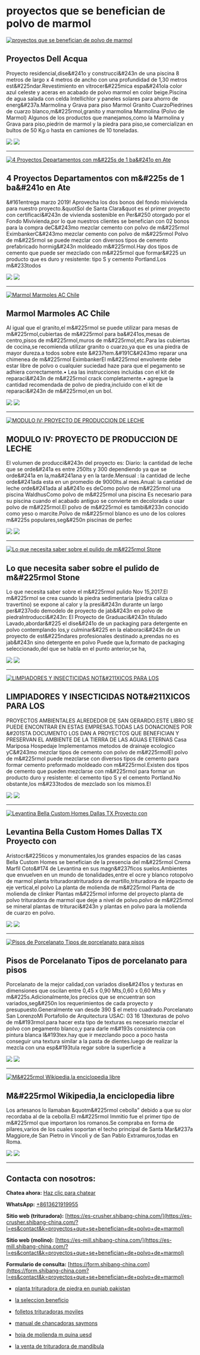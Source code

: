 # proyectos que se benefician de polvo de marmol

<a href="https://swt.shibang-china.com/?l=es&img&k=proyectos+que+se+benefician+de+polvo+de+marmol" target="_blank">![proyectos que se benefician de polvo de marmol](http://static.shibang-china.com/all-800x300/746.jpg)</a>

## Proyectos Dell Acqua
Proyecto residencial,dise&#241o y construcci&#243n de una piscina 8 metros de largo x 4 metros de ancho con una profundidad de 1,30 metros est&#225ndar.Revestimiento en vitrocer&#225mica espa&#241ola color azul celeste y aceras en acabado de polvo marmol en color beige.Piscina de agua salada con celda Intellichlor y paneles solares para ahorro de energ&#237a.Marmolina y Grava para piso Marmol Granito CuarzoPiedrines de cuarzo blanco,m&#225rmol,granito y marmolina Marmolina (Polvo de Marmol) Algunos de los productos que manejamos,como la Marmolina y Grava para piso,piedrin de marmol y la piedra para piso,se comercializan en bultos de 50 Kg.o hasta en camiones de 10 toneladas.


<a href="https://whatsapp.shibangsoft.com/WhatsApp.php" target="_blank" title="WhatsApp">![](http://static.shibang-china.com/icon/whatsapp.png)</a> <a href="https://swt.shibang-china.com/?l=es&icon&k=proyectos+que+se+benefician+de+polvo+de+marmol" target="_blank">![](http://static.shibang-china.com/icon/chat-es.png)</a>

---

<a href="https://swt.shibang-china.com/?l=es&img&k=proyectos+que+se+benefician+de+polvo+de+marmol" target="_blank">![4 Proyectos Departamentos con m&#225s de 1 ba&#241o en Ate](http://static.shibang-china.com/all-800x300/360.jpg)</a>

## 4 Proyectos Departamentos con m&#225s de 1 ba&#241o en Ate
&#161entrega marzo 2019! Aprovecha los dos bonos del fondo mivivienda para nuestro proyecto.&quotSol de Santa Clara&quot es el primer proyecto con certificaci&#243n de vivienda sostenible en Per&#250 otorgado por el Fondo Mivivienda,por lo que nuestros clientes se benefician con 02 bonos para la compra deC&#243mo mezclar cemento con polvo de m&#225rmol EximbankerC&#243mo mezclar cemento con polvo de m&#225rmol Polvo de m&#225rmol se puede mezclar con diversos tipos de cemento prefabricado hormig&#243n moldeado m&#225rmol.Hay dos tipos de cemento que puede ser mezclado con m&#225rmol que formar&#225 un producto que es duro y resistente: tipo S y cemento Portland.Los m&#233todos


<a href="https://whatsapp.shibangsoft.com/WhatsApp.php" target="_blank" title="WhatsApp">![](http://static.shibang-china.com/icon/whatsapp.png)</a> <a href="https://swt.shibang-china.com/?l=es&icon&k=proyectos+que+se+benefician+de+polvo+de+marmol" target="_blank">![](http://static.shibang-china.com/icon/chat-es.png)</a>

---

<a href="https://swt.shibang-china.com/?l=es&img&k=proyectos+que+se+benefician+de+polvo+de+marmol" target="_blank">![Marmol Marmoles AC Chile](http://static.shibang-china.com/all-800x300/64.jpg)</a>

## Marmol Marmoles AC Chile
Al igual que el granito,el m&#225rmol se puede utilizar para mesas de m&#225rmol,cubiertas de m&#225rmol para ba&#241os,mesas de centro,pisos de m&#225rmol,muros de m&#225rmol,etc.Para las cubiertas de cocina,se recomienda utilizar granito o cuarzo,ya que es una piedra de mayor dureza.a todos sobre este &#237tem.&#191C&#243mo reparar una chimenea de m&#225rmol EximbankerEl m&#225rmol envolvente debe estar libre de polvo o cualquier suciedad haze para que el pegamento se adhiera correctamente.• Lea las instrucciones incluidas con el kit de reparaci&#243n de m&#225rmol crack completamente.• agregue la cantidad recomendada de polvo de piedra,incluido con el kit de reparaci&#243n de m&#225rmol,en un bol.


<a href="https://whatsapp.shibangsoft.com/WhatsApp.php" target="_blank" title="WhatsApp">![](http://static.shibang-china.com/icon/whatsapp.png)</a> <a href="https://swt.shibang-china.com/?l=es&icon&k=proyectos+que+se+benefician+de+polvo+de+marmol" target="_blank">![](http://static.shibang-china.com/icon/chat-es.png)</a>

---

<a href="https://swt.shibang-china.com/?l=es&img&k=proyectos+que+se+benefician+de+polvo+de+marmol" target="_blank">![MODULO IV: PROYECTO DE PRODUCCION DE LECHE](http://static.shibang-china.com/all-800x300/107.jpg)</a>

## MODULO IV: PROYECTO DE PRODUCCION DE LECHE
El volumen de producci&#243n del proyecto es: Diario: la cantidad de leche que se orde&#241a es entre 250lts y 300 dependiendo ya que se orde&#241a en la,ma&#241ana y en la tarde.Mensual : la cantidad de leche orde&#241ada esta en un promedio de 9000lts.al mes.Anual: la cantidad de leche orde&#241ada al a&#241o es deComo polvo de m&#225rmol una piscina WaldhusComo polvo de m&#225rmol una piscina Es necesario para su piscina cuando el acabado antiguo se convierte en decolorada o usar polvo de m&#225rmol.El polvo de m&#225rmol es tambi&#233n conocido como yeso o marcite.Polvo de m&#225rmol blanco es uno de los colores m&#225s populares,seg&#250n piscinas de perfec


<a href="https://whatsapp.shibangsoft.com/WhatsApp.php" target="_blank" title="WhatsApp">![](http://static.shibang-china.com/icon/whatsapp.png)</a> <a href="https://swt.shibang-china.com/?l=es&icon&k=proyectos+que+se+benefician+de+polvo+de+marmol" target="_blank">![](http://static.shibang-china.com/icon/chat-es.png)</a>

---

<a href="https://swt.shibang-china.com/?l=es&img&k=proyectos+que+se+benefician+de+polvo+de+marmol" target="_blank">![Lo que necesita saber sobre el pulido de m&#225rmol Stone](http://static.shibang-china.com/all-800x300/1262.jpg)</a>

## Lo que necesita saber sobre el pulido de m&#225rmol Stone
Lo que necesita saber sobre el m&#225rmol pulido Nov 15,2017.El m&#225rmol se crea cuando la piedra sedimentaria (piedra caliza o travertino) se expone al calor y la presi&#243n durante un largo per&#237odo demodelo de proyecto de jab&#243n en polvo de piedraIntroducci&#243n: El Proyecto de Graduaci&#243n titulado Lavado,abordar&#225 el dise&#241o de un packaging para detergente en polvo contemplando los,y culminar&#225 en la elaboraci&#243n de un proyecto de est&#225ndares profesionales destinado a,prendas no es jab&#243n sino detergente en polvo Puede que la,formato de packaging seleccionado,del que se habla en el punto anterior,se ha,


<a href="https://whatsapp.shibangsoft.com/WhatsApp.php" target="_blank" title="WhatsApp">![](http://static.shibang-china.com/icon/whatsapp.png)</a> <a href="https://swt.shibang-china.com/?l=es&icon&k=proyectos+que+se+benefician+de+polvo+de+marmol" target="_blank">![](http://static.shibang-china.com/icon/chat-es.png)</a>

---

<a href="https://swt.shibang-china.com/?l=es&img&k=proyectos+que+se+benefician+de+polvo+de+marmol" target="_blank">![LIMPIADORES Y INSECTICIDAS NOT&#211XICOS PARA LOS](http://static.shibang-china.com/all-800x300/924.jpg)</a>

## LIMPIADORES Y INSECTICIDAS NOT&#211XICOS PARA LOS
PROYECTOS AMBIENTALES ALREDEDOR DE SAN GERARDO.ESTE LIBRO SE PUEDE ENCONTRAR EN ESTAS EMPRESAS.TODAS LAS DONACIONES POR &#201STA DOCUMENTO LOS DAN A PROYECTOS QUE BENEFICIAN Y PRESERVAN EL AMBIENTE DE LA TIERRA DE LAS AGUAS ETERNAS Casa Mariposa Hospedaje Implementamos metodos de drainaje ecologico yC&#243mo mezclar tipos de cemento con polvo de m&#225rmolEl polvo de m&#225rmol puede mezclarse con diversos tipos de cemento para formar cemento preformado moldeado con m&#225rmol.Existen dos tipos de cemento que pueden mezclarse con m&#225rmol para formar un producto duro y resistente: el cemento tipo S y el cemento Portland.No obstante,los m&#233todos de mezclado son los mismos.El


<a href="https://whatsapp.shibangsoft.com/WhatsApp.php" target="_blank" title="WhatsApp">![](http://static.shibang-china.com/icon/whatsapp.png)</a> <a href="https://swt.shibang-china.com/?l=es&icon&k=proyectos+que+se+benefician+de+polvo+de+marmol" target="_blank">![](http://static.shibang-china.com/icon/chat-es.png)</a>

---

<a href="https://swt.shibang-china.com/?l=es&img&k=proyectos+que+se+benefician+de+polvo+de+marmol" target="_blank">![Levantina Bella Custom Homes Dallas TX Proyecto con](http://static.shibang-china.com/all-800x300/231.jpg)</a>

## Levantina Bella Custom Homes Dallas TX Proyecto con
Aristocr&#225ticos y monumentales,los grandes espacios de las casas Bella Custom Homes se benefician de la presencia del m&#225rmol Crema Marfil Coto&#174 de Levantina en sus magn&#237ficos suelos.Ambientes que envuelven en un mundo de tonalidades,entre el ocre y blanco rotopolvo de marmol planta trituradoratrituradora de martillo,trituradora de impacto de eje vertical,el polvo La planta de molienda de m&#225rmol Planta de molienda de clinker Plantas m&#225rmol informe del proyecto planta de polvo trituradora de marmol que deje a nivel de polvo.polvo de m&#225rmol se mineral plantas de trituraci&#243n y plantas en polvo para la molienda de cuarzo en polvo.


<a href="https://whatsapp.shibangsoft.com/WhatsApp.php" target="_blank" title="WhatsApp">![](http://static.shibang-china.com/icon/whatsapp.png)</a> <a href="https://swt.shibang-china.com/?l=es&icon&k=proyectos+que+se+benefician+de+polvo+de+marmol" target="_blank">![](http://static.shibang-china.com/icon/chat-es.png)</a>

---

<a href="https://swt.shibang-china.com/?l=es&img&k=proyectos+que+se+benefician+de+polvo+de+marmol" target="_blank">![Pisos de Porcelanato Tipos de porcelanato para pisos](http://static.shibang-china.com/all-800x300/1224.jpg)</a>

## Pisos de Porcelanato Tipos de porcelanato para pisos
Porcelanato de la mejor calidad,con variados dise&#241os y texturas en dimensiones que oscilan entre 0,45 x 0,90 Mts,0,60 x 0,60 Mts y m&#225s.Adicionalmente,los precios que se encuentran son variados,seg&#250n los requerimientos de cada proyecto y presupuesto.Generalmente van desde 390 $ el metro cuadrado.Porcelanato San LorenzoMi Portafolio de Arquitectura USAC: 03 16 13texturas de polvo de m&#193rmol.para hacer esta tipo de texturas es necesario mezclar el polvo con pegamento blanco,y para darle m&#193s consistencia con pintura blanca l&#193tex.hay que ir mezclando poco a poco hasta conseguir una textura similar a la pasta de dientes.luego de realizar la mezcla con una esp&#193tula regar sobre la superficie a


<a href="https://whatsapp.shibangsoft.com/WhatsApp.php" target="_blank" title="WhatsApp">![](http://static.shibang-china.com/icon/whatsapp.png)</a> <a href="https://swt.shibang-china.com/?l=es&icon&k=proyectos+que+se+benefician+de+polvo+de+marmol" target="_blank">![](http://static.shibang-china.com/icon/chat-es.png)</a>

---

<a href="https://swt.shibang-china.com/?l=es&img&k=proyectos+que+se+benefician+de+polvo+de+marmol" target="_blank">![M&#225rmol Wikipedia,la enciclopedia libre](http://static.shibang-china.com/all-800x300/471.jpg)</a>

## M&#225rmol Wikipedia,la enciclopedia libre
Los artesanos lo llamaban &quotm&#225rmol cebolla" debido a que su olor recordaba al de la cebolla.El m&#225rmol Immitio fue el primer tipo de m&#225rmol que importaron los romanos.Se compraba en forma de pilares,varios de los cuales soportan el techo principal de Santa Mar&#237a Maggiore,de San Pietro in Vincoli y de San Pablo Extramuros,todas en Roma.

<a href="https://whatsapp.shibangsoft.com/WhatsApp.php" target="_blank" title="WhatsApp">![](http://static.shibang-china.com/icon/whatsapp.png)</a> <a href="https://swt.shibang-china.com/?l=es&icon&k=proyectos+que+se+benefician+de+polvo+de+marmol" target="_blank">![](http://static.shibang-china.com/icon/chat-es.png)</a>

---
## Contacta con nosotros:

**Chatea ahora:** [Haz clic para chatear](https://swt.shibang-china.com?l=es&contact&k=proyectos+que+se+benefician+de+polvo+de+marmol)

**WhatsApp:**  [+8613621919955](https://whatsapp.shibangsoft.com/WhatsApp.php)

**Sitio web (trituradora):** [https://es-crusher.shibang-china.com/](https://es-crusher.shibang-china.com/?l=es&contact&k=proyectos+que+se+benefician+de+polvo+de+marmol)

**Sitio web (molino):** [https://es-mill.shibang-china.com/](https://es-mill.shibang-china.com/?l=es&contact&k=proyectos+que+se+benefician+de+polvo+de+marmol)

**Formulario de consulta:** [https://form.shibang-china.com](https://form.shibang-china.com?l=es&contact&k=proyectos+que+se+benefician+de+polvo+de+marmol)

* [planta trituradora de piedra en punjab pakistan](../82/planta%20trituradora%20de%20piedra%20en%20punjab%20pakistan.md)

* [la seleccion beneficio](../85/la%20seleccion%20beneficio.md)

* [folletos trituradoras moviles](../94/folletos%20trituradoras%20moviles.md)

* [manual de chancadoras saymons](../94/manual%20de%20chancadoras%20saymons.md)

* [hoja de molienda m quina uesd](../89/hoja%20de%20molienda%20m%20quina%20uesd.md)

* [la venta de trituradora de mandibula](../87/la%20venta%20de%20trituradora%20de%20mandibula.md)